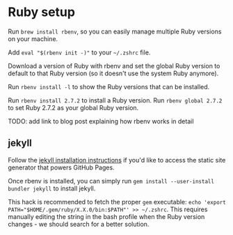 # Ruby setup

Run `brew install rbenv`, so you can easily manage multiple Ruby versions on your machine.

Add `eval "$(rbenv init -)"` to your `~/.zshrc` file.

Download a version of Ruby with rbenv and set the global Ruby version to default to that Ruby version (so it doesn't use the system Ruby anymore).

Run `rbenv install -l` to show the Ruby versions that can be installed.

Run `rbenv install 2.7.2` to install a Ruby version.  Run `rbenv global 2.7.2` to set Ruby 2.7.2 as your global Ruby version.

TODO: add link to blog post explaining how rbenv works in detail

## jekyll

Follow the [jekyll installation instructions](https://jekyllrb.com/docs/installation/macos/) if you'd like to access the static site generator that powers GitHub Pages.

Once rbenv is installed, you can simply run `gem install --user-install bundler jekyll` to install jekyll.

This hack is recommended to fetch the proper `gem` executable: `echo 'export PATH="$HOME/.gem/ruby/X.X.0/bin:$PATH"' >> ~/.zshrc`.  This requires manually editing the string in the bash profile when the Ruby version changes - we should search for a better solution.
